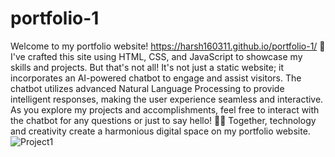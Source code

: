 # portfolio-1 
Welcome to my portfolio website!
https://harsh160311.github.io/portfolio-1/
🚀 I've crafted this site using HTML, CSS, and JavaScript to showcase my skills and projects. But that's not all! It's not just a static website; it incorporates an AI-powered chatbot to engage and assist visitors. The chatbot utilizes advanced Natural Language Processing to provide intelligent responses, making the user experience seamless and interactive. As you explore my projects and accomplishments, feel free to interact with the chatbot for any questions or just to say hello! 🤖💬 Together, technology and creativity create a harmonious digital space on my portfolio website.
![Project1](https://github.com/harsh160311/Codsoft/assets/82533066/59e2921b-0a9b-41ed-a483-f752be1533c0)
